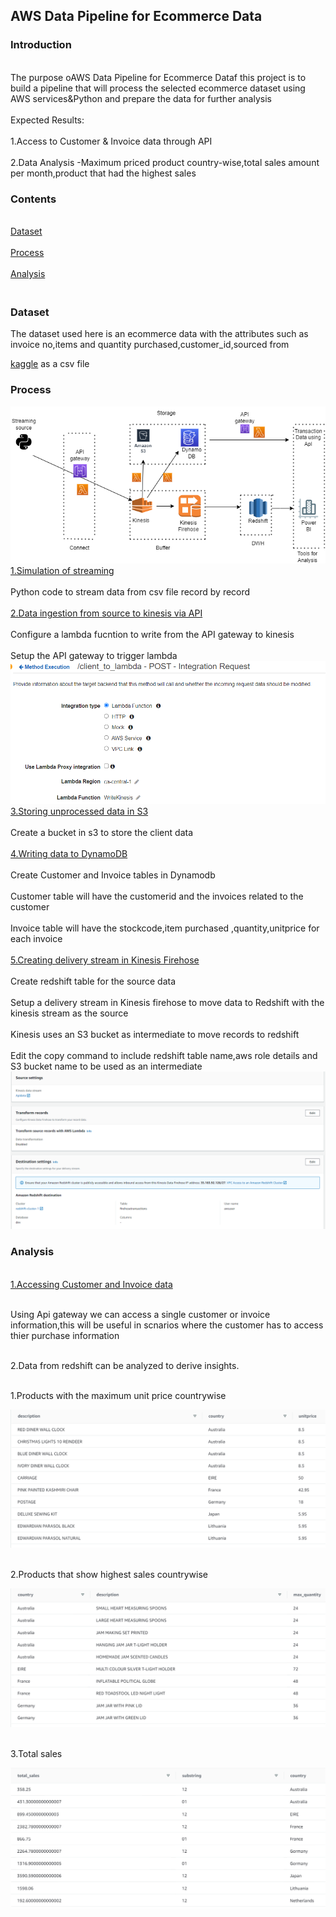 <h2>AWS Data Pipeline for Ecommerce Data</h2>
<h3>Introduction</h3>
<br>The purpose oAWS Data Pipeline for Ecommerce Dataf this project is to build a pipeline that will process the selected ecommerce dataset using AWS services&Python and prepare the data for further analysis</br>
     <br>Expected Results:</br>
     <br>1.Access to Customer & Invoice data through API</br>
     <br>2.Data Analysis -Maximum priced product country-wise,total sales amount per month,product that had the highest sales<br/>
 <h3>Contents</h3>
 <br><a href="#Dataset">Dataset</a></br>
 <br><a href="#Process">Process</a></br>
 <br><a href="#Analysis">Analysis</a></br>
 <h3><br id="Dataset">Dataset</br></h3>
 The dataset used here is an ecommerce data with the attributes such as invoice no,items and quantity purchased,customer_id,sourced from 
 
[kaggle](https://www.kaggle.com/datasets/carrie1/ecommerce-data) as a csv file
 <h3><p id="Process">Process</p></h3>
 
![alt text](https://github.com/shruthi2611/DEProjects/blob/main/process.png "Process flow")
 <br>[1.Simulation of streaming](https://github.com/shruthi2611/DEProjects/blob/main/simulation_src_code.ipynb)</br> 
      <br>Python code to stream data from csv file record by record </br>
 <br>[2.Data ingestion from source to kinesis via API](https://github.com/shruthi2611/DEProjects/blob/main/Write_to_kinesis.py)</br>
 <br>Configure a lambda fucntion to write from the API gateway to kinesis</br>
 <br>Setup the API gateway to trigger lambda</br>
![alt text](https://github.com/shruthi2611/DEProjects/blob/main/Apigateway.PNG "Api")
 <br>[3.Storing unprocessed data in S3](https://github.com/shruthi2611/DEProjects/blob/main/write_kinesis_to_s3.py)</br>
 <br>Create a bucket in s3 to store the client data</br>
 <br>[4.Writing data to DynamoDB](https://github.com/shruthi2611/DEProjects/blob/main/Kinesis_to_Dynamodb.py)</br>
      <br>Create Customer and Invoice tables in Dynamodb</br>
      <br>Customer table will have the customerid and the invoices related to the customer</br>
      <br>Invoice table will have the stockcode,item purchased ,quantity,unitprice for each invoice</br>
 <br>[5.Creating delivery stream in Kinesis Firehose](https://github.com/shruthi2611/DEProjects/blob/main/Copy%20command.txt)</br>
      <br>Create redshift table for the source data</br>
      <br>Setup a delivery stream in Kinesis firehose to move data to Redshift with the kinesis stream as the source</br>
      <br>Kinesis uses an S3 bucket as intermediate to move records to redshift</br>
      <br>Edit the copy command to include redshift table name,aws role details and S3 bucket name to be used as an intermediate</br>
![alt text](https://github.com/shruthi2611/DEProjects/blob/main/KinesisFirehose.PNG "kinesis")</br>
<h3><p id="Analysis">Analysis</p></h3>

<br>[1.Accessing Customer and Invoice data](https://github.com/shruthi2611/DEProjects/blob/main/Write_to_kinesis.py)</br>

 <br>Using Api gateway we can access a single customer or invoice information,this will be useful in scnarios where the customer has to access thier purchase information</br>

<br>2.Data from redshift can be analyzed to derive insights.</br>
 
<br>1.Products with the maximum unit price countrywise</br>
 
![alt text](https://github.com/shruthi2611/DEProjects/blob/main/max_unit_price.PNG "Priceflow")

<br>2.Products that show highest sales countrywise</br>
 
![alt text](https://github.com/shruthi2611/DEProjects/blob/main/product_max_sales.PNG "Product")

<br>3.Total sales</br>
 
![alt text](https://github.com/shruthi2611/DEProjects/blob/main/Total_sales.PNG "sales")
   
     
     

